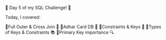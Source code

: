 🚀 Day 5 of my SQL Challenge! 🚀

Today, I covered:

🔹Full Outer & Cross Join 🔄
🔹Adhar Card DB 📇
🔹Constraints & Keys 🔑
🔹Types of Keys & Constraints 📚
🔹Primary Key importance 🔍
